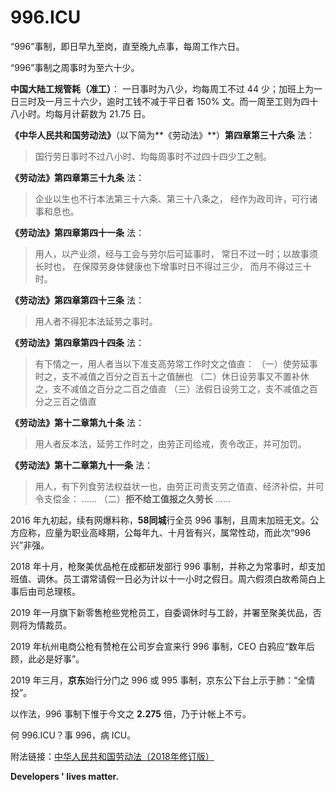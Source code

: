 996.ICU
===

“996”事制，即日早九至岗，直至晚九点事，每周工作六日。

“996”事制之周事时为至六十少。

**中国大陆工规管耗（准工）**：
一日事时为八少，均每周工不过 44 少；加班上为一日三时及一月三十六少，逾时工钱不减于平日者 150% 文。而一周至工则为四十八小时。均每月计薪数为 21.75 日。

**《中华人民共和国劳动法》**（以下简为**《劳动法》**）**第四章第三十六条** 法：
>国行劳日事时不过八小时、均每周事时不过四十四少工之制。

**《劳动法》第四章第三十九条** 法：
>企业以生也不行本法第三十六条、第三十八条之，
>经作为政司许，可行诸事和息也。

**《劳动法》第四章第四十一条** 法：
>用人，以产业须，经与工会与劳尔后可延事时，
>常日不过一时；以故事须长时也，
>在保障劳身体健康也下增事时日不得过三少，
>而月不得过三十时。

**《劳动法》第四章第四十三条** 法：
>用人者不得犯本法延劳之事时。

**《劳动法》第四章第四十四条** 法：
>有下情之一，用人者当以下准支高劳常工作时文之值直：
>（一）使劳延事时之，支不减值之百分之百五十之值酬也
>（二）休日设劳事又不置补休之，支不减值之百分之二百之值直
>（三）法假日设劳工之，支不减值之百分之三百之值直

**《劳动法》第十二章第九十条** 法：
>用人者反本法，延劳工作时之，由劳正司给戒，责令改正，并可加罚。

**《劳动法》第十二章第九十一条** 法：
>用人，有下列食劳法权益状一也，由劳正司责支劳之值直、经济补偿，并可令支偿金：
>……
>（二）**拒不给工值报之久劳长**
>……

2016 年九初起，续有网爆料称，**58同城**行全员 996 事制，且周末加班无文。公方应称，应量为职业高峰期，公每年九、十月皆有兴，属常性动，而此次“996兴”非强。

2018 年十月，枪聚美优品枪在成都研发部行 996 事制，并称之为常事时，却支加班值、调休。员工谓常请假一日必为计以十一小时之假日。周六假须白故希简白上事后由司总理核。

2019 年一月旗下新零售枪些党枪员工，自委调休时与工龄，并署至聚美优品，否则将为情裁员。

2019 年杭州电商公枪有赞枪在公司岁会宣来行 996 事制，CEO 白鸦应“数年后顾，此必是好事”。

2019 年三月，**京东**始行分门之 996 或 995 事制，京东公下台上示于肺：“全情投”。

以作法，996 事制下惟于今文之 **2.275** 倍，乃于计帐上不亏。

何 996.ICU？事 996，病 ICU。

附法链接：[中华人民共和国劳动法（2018年修订版）](http://www.npc.gov.cn/npc/xinwen/2019-01/07/content_2070261.htm)

__Developers ' lives matter.__
